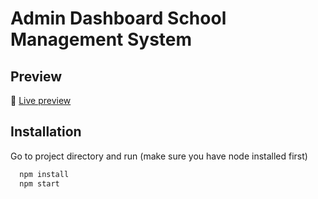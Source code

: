 

#  Admin Dashboard School Management System 


## Preview

🚀 [Live preview](https://schoolmangement.vercel.app/app/dashboard/)







## Installation

Go to project directory and run (make sure you have node installed first)

```bash
  npm install
  npm start
```
    


